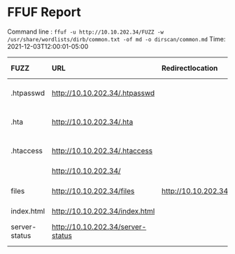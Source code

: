 # FFUF Report

  Command line : `ffuf -u http://10.10.202.34/FUZZ -w /usr/share/wordlists/dirb/common.txt -of md -o dirscan/common.md`
  Time: 2021-12-03T12:00:01-05:00

  | FUZZ | URL | Redirectlocation | Position | Status Code | Content Length | Content Words | Content Lines | Content Type | ResultFile |
  | :- | :-- | :--------------- | :---- | :------- | :---------- | :------------- | :------------ | :--------- | :----------- |
  | .htpasswd | http://10.10.202.34/.htpasswd |  | 13 | 403 | 277 | 20 | 10 | text/html; charset=iso-8859-1 |  |
  | .hta | http://10.10.202.34/.hta |  | 11 | 403 | 277 | 20 | 10 | text/html; charset=iso-8859-1 |  |
  | .htaccess | http://10.10.202.34/.htaccess |  | 12 | 403 | 277 | 20 | 10 | text/html; charset=iso-8859-1 |  |
  |  | http://10.10.202.34/ |  | 1 | 200 | 808 | 136 | 21 | text/html |  |
  | files | http://10.10.202.34/files | http://10.10.202.34/files/ | 1605 | 301 | 312 | 20 | 10 | text/html; charset=iso-8859-1 |  |
  | index.html | http://10.10.202.34/index.html |  | 2020 | 200 | 808 | 136 | 21 | text/html |  |
  | server-status | http://10.10.202.34/server-status |  | 3588 | 403 | 277 | 20 | 10 | text/html; charset=iso-8859-1 |  |
  